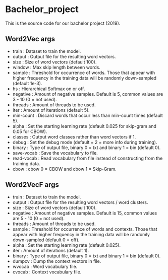# Bachelor_project

This is the source code for our bachelor project (2019).

## Word2Vec args
* train <file>: Dataset to train the model.
* output <file>: Output file for the resulting word vectors.
* size <int>: Size of word vectors (default 100).
* window <int>: Max skip length between words.
* sample <float>: Threshold for occurrence of words. Those that appear with higher frequency in the training data will be randomly down-sampled (default 1e-3).
* hs <int>: Hierarchical Softmax on or off.
* negative <int>: Amount of negative samples. Default is 5, common values are 3 - 10 (0 = not used).
* threads <int>: Amount of threads to be used.
* iter <int>: Amount of iterations (default 5).
* min-count <int>: Discard words that occur less than min-count times (default 5).
* alpha <float>: Set the starting learning rate (default 0.025 for skip-gram and 0.05 for CBOW).
* classes <int>: Output word classes rather than word vectors if 1.
* debug <int>: Set the debug mode (default = 2 = more info during training).
* binary <int>: Type of output file, binary 0 = txt and binary 1 = bin (default 0).
* save-vocab <file>: Save the vocabulary to file.
* read-vocab <file>: Read vocabulary from file instead of constructing from the training data.
* cbow <int>: cbow 0 = CBOW and cbow 1 = Skip-Gram.

## Word2VecF args
* train <file>: Dataset to train the model.
* output <file>: Output file for the resulting word vectors / word clusters.
* size <int>: Size of word vectors (default 100).
* negative <int>: Amount of negative samples. Default is 15, common values are 5 - 10 (0 = not used).
* threads <int>: Amount of threads to be used.
* sample <float>: Threshold for occurrence of words and contexts. Those that appear with higher frequency in the training data will be randomly down-sampled (default 0 = off).
* alpha <float>: Set the starting learning rate (default 0.025).
* iter <int>: Amount of iterations (default 1).
* binary <int>: Type of output file, binary 0 = txt and binary 1 = bin (default 0).
* dumpcv <file>: Dump the context vectors in file.
* wvocab <file>: Word vocabulary file.
* cvocab <file>: Context vocabulary file.
